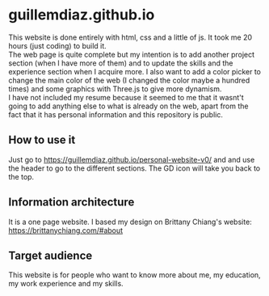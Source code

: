 # guillemdiaz.github.io

This website is done entirely with html, css and a little of js. It took me 20 hours (just coding) 
to build it.<br>
The web page is quite complete but my intention is to add another project section (when I have
more of them) and to update the skills and the experience section when I acquire more. I also want
to add a color picker to change the main color of the web (I changed the color maybe a hundred times)
and some graphics with Three.js to give more dynamism.<br>
I have not included my resume because it seemed to me that it wasnt't going to add anything
else to what is already on the web, apart from the fact that it has personal information and this 
repository is public.

## How to use it
Just go to https://guillemdiaz.github.io/personal-website-v0/ and and use the header to go to the 
different sections. The GD icon will take you back to the top.

## Information architecture
It is a one page website. I based my design on Brittany Chiang's website:
https://brittanychiang.com/#about

## Target audience
This website is for people who want to know more about me, my education, my work experience and my skills.
